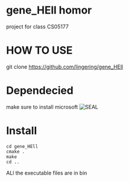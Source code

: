 # gene_HEll homor
project for class CS05177
# HOW TO USE

git clone https://github.com/lingering/gene_HEll
# Dependecied
make sure to install microsoft ![SEAL](https://github.com/Microsoft/SEAL)
# Install
```
cd gene_HEll
cmake .
make
cd ..
```
ALl the executable files are in bin
